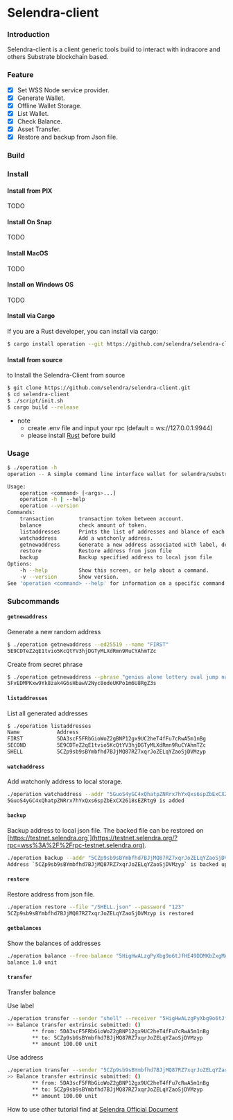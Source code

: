 # Selendra-client

### Introduction

Selendra-client is a client generic tools build to interact with indracore and others Substrate blockchain based.

### Feature

- [x] Set WSS Node service provider.
- [x] Generate Wallet.
- [x] Offline Wallet Storage.
- [x] List Wallet.
- [x] Check Balance.
- [x] Asset Transfer.
- [x] Restore and backup from Json file.

### Build 

### Install
#### Install from PIX

TODO
#### Install On Snap

TODO


#### Install MacOS

TODO

#### Install on Windows OS

TODO

#### Install via Cargo

If you are a Rust developer, you can install via cargo:
```bash
$ cargo install operation --git https://github.com/selendra/selendra-client.git
```

#### Install from source

to Install the Selendra-Client from source

```sh
$ git clone https://github.com/selendra/selendra-client.git
$ cd selendra-client
$ ./script/init.sh
$ cargo build --release
```
* note
	- create .env file and input your rpc (default = ws://127.0.0.1:9944)
	- please install [Rust](https://www.rust-lang.org/tools/install) before build

### Usage

```bash
$ ./operation -h
operation -- A simple command line interface wallet for selendra/substrate.

Usage:
    operation <command> [<args>...]
    operation -h | --help
    operation --version
Commands:
    transaction        transaction token between account.
    balance            check amount of token.
    listaddresses      Prints the list of addresses and blance of each account.
    watchaddress       Add a watchonly address.
    getnewaddress      Generate a new address associated with label, deafult cryptography is sr25519
    restore            Restore address from json file
    backup             Backup specified address to local json file
Options:
    -h --help          Show this screen, or help about a command.
    -v --version       Show version.
See 'operation <command> --help' for information on a specific command.
```

### Subcommands

#### `getnewaddress`

Generate a new random address

```bash
$ ./operation getnewaddress --ed25519 --name "FIRST"
5E9CDTeZ2qE1tvio5KcQtYV3hjDGTyMLXdRmn9RuCYAhmTZc
```
Create from secret phrase
```bash
$ ./operation getnewaddress --phrase "genius alone lottery oval jump name member journey since age dance arm" --name "genius"
5FvEDMPKxw9Yk8zak4G6sHbawV2Nyc8odeUKPo1m6U8RgZ3s
```

#### `listaddresses`

List all generated addresses

``` bash
$ ./operation listaddresses
Name            Address                                                 Crypto       Balance                  
FIRST           5DA3scF5FRbGioWoZ2gBNP12gx9UC2heT4fFu7cRwA5m1nBg        sr25519      100.0 unit                 
SECOND          5E9CDTeZ2qE1tvio5KcQtYV3hjDGTyMLXdRmn9RuCYAhmTZc        ed25519      40.78 unit                 
SHELL           5CZp9sb9sBYmbfhd7BJjMQ87RZ7xqrJoZELqYZaoSjDVMzyp        sr25519      8.236 unit 
```

#### `watchaddress`
Add watchonly address to local storage.
```bash
./operation watchaddress --addr "5GuoS4yGC4xQhatpZNRrx7hYxQxs6spZbExCX2618sEZRtg9" --name "skull"
5GuoS4yGC4xQhatpZNRrx7hYxQxs6spZbExCX2618sEZRtg9 is added
```
#### `backup` 

Backup address to local json file. The backed file can be restored on [https://testnet.selendra.org`](https://testnet.selendra.org/?rpc=wss%3A%2F%2Frpc-testnet.selendra.org).

``` bash
./operation backup --addr "5CZp9sb9sBYmbfhd7BJjMQ87RZ7xqrJoZELqYZaoSjDVMzyp" --file "~/SHELL.json" --password "123"
Address `5CZp9sb9sBYmbfhd7BJjMQ87RZ7xqrJoZELqYZaoSjDVMzyp` is backed up to file `~/SHELL.json`
```
#### `restore`

Restore address from json file.
``` bash
./operation restore --file "/SHELL.json" --password "123"
5CZp9sb9sBYmbfhd7BJjMQ87RZ7xqrJoZELqYZaoSjDVMzyp is restored
```
#### `getbalances`
Show the balances of addresses
```bash
./operation balance --free-balance "5HigHwALzgPyXbg9o6tJfHE49DDMKbZxgMATJuomY4mhCvFD"
balance 1.0 unit
```
#### `transfer`
Transfer balance 

Use label
```bash
./operation transfer --sender "shell" --receiver "5HigHwALzgPyXbg9o6tJfHE49DDMKbZxgMATJuomY4mhCvFD" --amount 100
>> Balance transfer extrinsic submitted: ()
        ** from: 5DA3scF5FRbGioWoZ2gBNP12gx9UC2heT4fFu7cRwA5m1nBg
        ** to: 5CZp9sb9sBYmbfhd7BJjMQ87RZ7xqrJoZELqYZaoSjDVMzyp
        ** amount 100.00 unit
```
Use address
```bash
./operation transfer --sender "5CZp9sb9sBYmbfhd7BJjMQ87RZ7xqrJoZELqYZaoSjDVMzyp" --receiver "5HigHwALzgPyXbg9o6tJfHE49DDMKbZxgMATJuomY4mhCvFD" --amount 100
>> Balance transfer extrinsic submitted: ()
        ** from: 5DA3scF5FRbGioWoZ2gBNP12gx9UC2heT4fFu7cRwA5m1nBg
        ** to: 5CZp9sb9sBYmbfhd7BJjMQ87RZ7xqrJoZELqYZaoSjDVMzyp
        ** amount 100.00 unit
```
How to use other tutorial find at [Selendra Official Document](https://docs.selendra.org)

